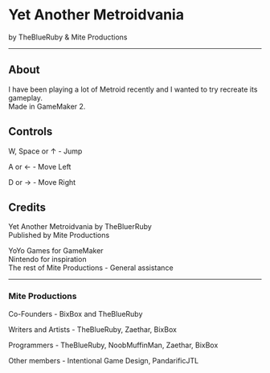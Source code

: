 # Yet Another Metroidvania

by TheBlueRuby & Mite Productions

---

## About

I have been playing a lot of Metroid recently and I wanted to try recreate its gameplay.  
Made in GameMaker 2.  

## Controls

W, Space or ↑ - Jump

A or ←    - Move Left

D or →    - Move Right

## Credits

Yet Another Metroidvania by TheBluerRuby  
Published by Mite Productions

YoYo Games for GameMaker  
Nintendo for inspiration  
The rest of Mite Productions - General assistance

---

### Mite Productions

Co-Founders - BixBox and TheBlueRuby

Writers and Artists - TheBlueRuby, Zaethar, BixBox

Programmers - TheBlueRuby, NoobMuffinMan, Zaethar, BixBox

Other members - Intentional Game Design, PandarificJTL
